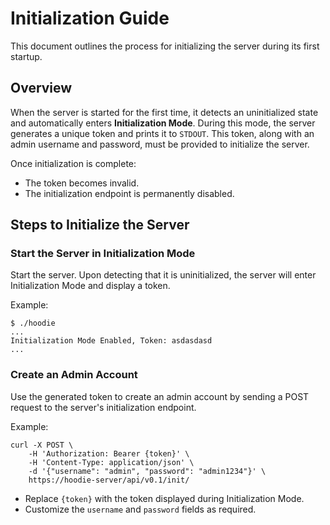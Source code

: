# Initialization Guide

This document outlines the process for initializing the server during its first startup.

## Overview

When the server is started for the first time, it detects an uninitialized state and automatically enters **Initialization Mode**. During this mode, the server generates a unique token and prints it to `STDOUT`. This token, along with an admin username and password, must be provided to initialize the server.

Once initialization is complete:

- The token becomes invalid.
- The initialization endpoint is permanently disabled.

## Steps to Initialize the Server

### Start the Server in Initialization Mode

Start the server. Upon detecting that it is uninitialized, the server will enter Initialization Mode and display a token.

Example:
```shell
$ ./hoodie
...
Initialization Mode Enabled, Token: asdasdasd
...
```

### Create an Admin Account

Use the generated token to create an admin account by sending a POST request to the server's initialization endpoint.

Example:
```shell
curl -X POST \
    -H 'Authorization: Bearer {token}' \
    -H 'Content-Type: application/json' \
    -d '{"username": "admin", "password": "admin1234"}' \
    https://hoodie-server/api/v0.1/init/
```

- Replace `{token}` with the token displayed during Initialization Mode.
- Customize the `username` and `password` fields as required.
